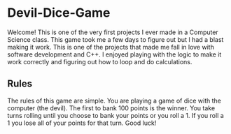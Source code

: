 # Devil-Dice-Game

Welcome! This is one of the very first projects I ever made in a Computer Science class. This game took me a few
days to figure out but I had a blast making it work. This is one of the projects that made me fall in love with 
software development and C++. I enjoyed playing with the logic to make it work correctly and figuring out how to 
loop and do calculations. 

## Rules

The rules of this game are simple. You are playing a game of dice with the computer (the devil). The first to bank 100 points
is the winner. You take turns rolling until you choose to bank your points or you roll a 1. If you roll a 1 you lose all of 
your points for that turn. Good luck!
